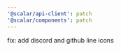 ```yaml
---
'@scalar/api-client': patch
'@scalar/components': patch
---
```


fix: add discord and github line icons
